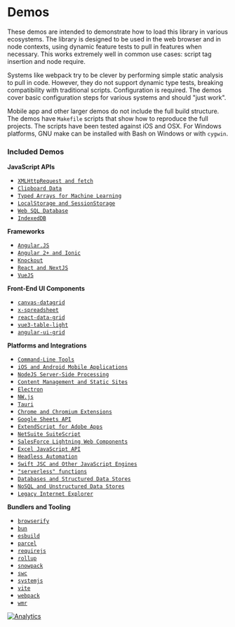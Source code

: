 # Demos

These demos are intended to demonstrate how to load this library in various
ecosystems.  The library is designed to be used in the web browser and in node
contexts, using dynamic feature tests to pull in features when necessary.  This
works extremely well in common use cases: script tag insertion and node require.

Systems like webpack try to be clever by performing simple static analysis to
pull in code.  However, they do not support dynamic type tests, breaking
compatibility with traditional scripts.  Configuration is required.  The demos
cover basic configuration steps for various systems and should "just work".

Mobile app and other larger demos do not include the full build structure. The
demos have `Makefile` scripts that show how to reproduce the full projects.  The
scripts have been tested against iOS and OSX.  For Windows platforms, GNU make
can be installed with Bash on Windows or with `cygwin`.

### Included Demos

**JavaScript APIs**
- [`XMLHttpRequest and fetch`](https://docs.sheetjs.com/docs/demos/network)
- [`Clipboard Data`](https://docs.sheetjs.com/docs/demos/clipboard)
- [`Typed Arrays for Machine Learning`](https://docs.sheetjs.com/docs/demos/ml)
- [`LocalStorage and SessionStorage`](https://docs.sheetjs.com/docs/demos/database#localstorage-and-sessionstorage)
- [`Web SQL Database`](https://docs.sheetjs.com/docs/demos/database#websql)
- [`IndexedDB`](https://docs.sheetjs.com/docs/demos/database#indexeddb)

**Frameworks**
- [`Angular.JS`](https://docs.sheetjs.com/docs/demos/legacy#angularjs)
- [`Angular 2+ and Ionic`](angular2/)
- [`Knockout`](https://docs.sheetjs.com/docs/demos/legacy#knockoutjs)
- [`React and NextJS`](react/)
- [`VueJS`](vue/)

**Front-End UI Components**
- [`canvas-datagrid`](https://docs.sheetjs.com/docs/demos/grid#canvas-datagrid)
- [`x-spreadsheet`](xspreadsheet/)
- [`react-data-grid`](react/modify/)
- [`vue3-table-light`](vue/modify/)
- [`angular-ui-grid`](https://docs.sheetjs.com/docs/demos/grid#angular-ui-grid)

**Platforms and Integrations**
- [`Command-Line Tools`](https://docs.sheetjs.com/docs/demos/cli)
- [`iOS and Android Mobile Applications`](https://docs.sheetjs.com/docs/demos/mobile)
- [`NodeJS Server-Side Processing`](server/)
- [`Content Management and Static Sites`](https://docs.sheetjs.com/docs/demos/content)
- [`Electron`](https://docs.sheetjs.com/docs/demos/desktop#electron)
- [`NW.js`](https://docs.sheetjs.com/docs/demos/desktop#nwjs)
- [`Tauri`](https://docs.sheetjs.com/docs/demos/desktop#tauri)
- [`Chrome and Chromium Extensions`](https://docs.sheetjs.com/docs/demos/chromium)
- [`Google Sheets API`](https://docs.sheetjs.com/docs/demos/gsheet)
- [`ExtendScript for Adobe Apps`](https://docs.sheetjs.com/docs/demos/extendscript)
- [`NetSuite SuiteScript`](https://docs.sheetjs.com/docs/demos/netsuite)
- [`SalesForce Lightning Web Components`](https://docs.sheetjs.com/docs/demos/salesforce)
- [`Excel JavaScript API`](https://docs.sheetjs.com/docs/demos/excel)
- [`Headless Automation`](https://docs.sheetjs.com/docs/demos/headless)
- [`Swift JSC and Other JavaScript Engines`](https://docs.sheetjs.com/docs/demos/engines)
- [`"serverless" functions`](function/)
- [`Databases and Structured Data Stores`](https://docs.sheetjs.com/docs/demos/database)
- [`NoSQL and Unstructured Data Stores`](https://docs.sheetjs.com/docs/demos/nosql)
- [`Legacy Internet Explorer`](https://docs.sheetjs.com/docs/demos/legacy#internet-explorer)

**Bundlers and Tooling**
- [`browserify`](https://docs.sheetjs.com/docs/demos/bundler#browserify)
- [`bun`](https://docs.sheetjs.com/docs/demos/bundler#bun)
- [`esbuild`](https://docs.sheetjs.com/docs/demos/bundler#esbuild)
- [`parcel`](https://docs.sheetjs.com/docs/demos/bundler#parcel)
- [`requirejs`](https://docs.sheetjs.com/docs/demos/bundler#requirejs)
- [`rollup`](https://docs.sheetjs.com/docs/demos/bundler#rollup)
- [`snowpack`](https://docs.sheetjs.com/docs/demos/bundler#snowpack)
- [`swc`](https://docs.sheetjs.com/docs/demos/bundler#swc)
- [`systemjs`](https://docs.sheetjs.com/docs/demos/bundler#systemjs)
- [`vite`](https://docs.sheetjs.com/docs/demos/bundler#vite)
- [`webpack`](https://docs.sheetjs.com/docs/demos/bundler#webpack)
- [`wmr`](https://docs.sheetjs.com/docs/demos/bundler#wmr)

[![Analytics](https://ga-beacon.appspot.com/UA-36810333-1/SheetJS/js-xlsx?pixel)](https://github.com/SheetJS/js-xlsx)
